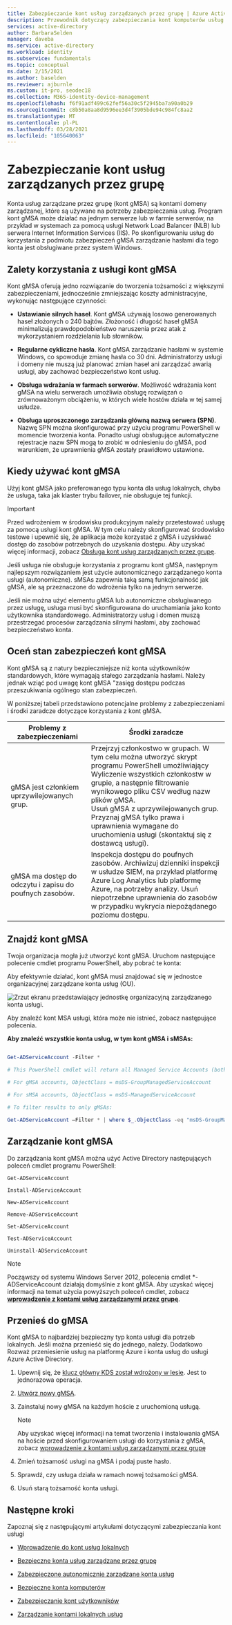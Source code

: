 ```yaml
---
title: Zabezpieczanie kont usług zarządzanych przez grupę | Azure Active Directory
description: Przewodnik dotyczący zabezpieczania kont komputerów usług zarządzanych przez grupę.
services: active-directory
author: BarbaraSelden
manager: daveba
ms.service: active-directory
ms.workload: identity
ms.subservice: fundamentals
ms.topic: conceptual
ms.date: 2/15/2021
ms.author: baselden
ms.reviewer: ajburnle
ms.custom: it-pro, seodec18
ms.collection: M365-identity-device-management
ms.openlocfilehash: f6f91adf499c62fef56a30c5f2945ba7a90a0b29
ms.sourcegitcommit: c8b50a8aa8d9596ee3d4f3905bde94c984fc8aa2
ms.translationtype: MT
ms.contentlocale: pl-PL
ms.lasthandoff: 03/28/2021
ms.locfileid: "105640063"
---
```

# <a name="securing-group-managed-service-accounts"></a>Zabezpieczanie kont usług zarządzanych przez grupę

Konta usług zarządzane przez grupę (kont gMSA) są kontami domeny zarządzanej, które są używane na potrzeby zabezpieczania usług. Program kont gMSA może działać na jednym serwerze lub w farmie serwerów, na przykład w systemach za pomocą usługi Network Load Balancer (NLB) lub serwera Internet Information Services (IIS). Po skonfigurowaniu usług do korzystania z podmiotu zabezpieczeń gMSA zarządzanie hasłami dla tego konta jest obsługiwane przez system Windows.

## <a name="benefits-of-using-gmsas"></a>Zalety korzystania z usługi kont gMSA

Kont gMSA oferują jedno rozwiązanie do tworzenia tożsamości z większymi zabezpieczeniami, jednocześnie zmniejszając koszty administracyjne, wykonując następujące czynności:

* **Ustawianie silnych haseł**. Kont gMSA używają losowo generowanych haseł złożonych o 240 bajtów. Złożoność i długość haseł gMSA minimalizują prawdopodobieństwo naruszenia przez atak z wykorzystaniem rozdzielania lub słowników.

* **Regularne cykliczne hasła**. Kont gMSA zarządzanie hasłami w systemie Windows, co spowoduje zmianę hasła co 30 dni. Administratorzy usługi i domeny nie muszą już planować zmian haseł ani zarządzać awarią usługi, aby zachować bezpieczeństwo kont usług. 

* **Obsługa wdrażania w farmach serwerów**. Możliwość wdrażania kont gMSA na wielu serwerach umożliwia obsługę rozwiązań o zrównoważonym obciążeniu, w których wiele hostów działa w tej samej usłudze. 

* **Obsługa uproszczonego zarządzania główną nazwą serwera (SPN)**. Nazwę SPN można skonfigurować przy użyciu programu PowerShell w momencie tworzenia konta. Ponadto usługi obsługujące automatyczne rejestracje nazw SPN mogą to zrobić w odniesieniu do gMSA, pod warunkiem, że uprawnienia gMSA zostały prawidłowo ustawione. 

## <a name="when-to-use-gmsas"></a>Kiedy używać kont gMSA

Użyj kont gMSA jako preferowanego typu konta dla usług lokalnych, chyba że usługa, taka jak klaster trybu failover, nie obsługuje tej funkcji.

> [!IMPORTANT]
> Przed wdrożeniem w środowisku produkcyjnym należy przetestować usługę za pomocą usługi kont gMSA. W tym celu należy skonfigurować środowisko testowe i upewnić się, że aplikacja może korzystać z gMSA i uzyskiwać dostęp do zasobów potrzebnych do uzyskania dostępu. Aby uzyskać więcej informacji, zobacz [Obsługa kont usług zarządzanych przez grupę](/system-center/scom/support-group-managed-service-accounts).


Jeśli usługa nie obsługuje korzystania z programu kont gMSA, następnym najlepszym rozwiązaniem jest użycie autonomicznego zarządzanego konta usługi (autonomiczne). sMSAs zapewnia taką samą funkcjonalność jak gMSA, ale są przeznaczone do wdrożenia tylko na jednym serwerze.

Jeśli nie można użyć elementu gMSA lub autonomiczne obsługiwanego przez usługę, usługa musi być skonfigurowana do uruchamiania jako konto użytkownika standardowego. Administratorzy usług i domen muszą przestrzegać procesów zarządzania silnymi hasłami, aby zachować bezpieczeństwo konta.

## <a name="assess-the-security-posture-of-gmsas"></a>Oceń stan zabezpieczeń kont gMSA

Kont gMSA są z natury bezpieczniejsze niż konta użytkowników standardowych, które wymagają stałego zarządzania hasłami. Należy jednak wziąć pod uwagę kont gMSA "zasięg dostępu podczas przeszukiwania ogólnego stan zabezpieczeń.

W poniższej tabeli przedstawiono potencjalne problemy z zabezpieczeniami i środki zaradcze dotyczące korzystania z kont gMSA.

| Problemy z zabezpieczeniami| Środki zaradcze |
| - | - |
| gMSA jest członkiem uprzywilejowanych grup. | Przejrzyj członkostwo w grupach. W tym celu można utworzyć skrypt programu PowerShell umożliwiający Wyliczenie wszystkich członkostw w grupie, a następnie filtrowanie wynikowego pliku CSV według nazw plików gMSA. <br>Usuń gMSA z uprzywilejowanych grup.<br> Przyznaj gMSA tylko prawa i uprawnienia wymagane do uruchomienia usługi (skontaktuj się z dostawcą usługi). 
| gMSA ma dostęp do odczytu i zapisu do poufnych zasobów. | Inspekcja dostępu do poufnych zasobów. Archiwizuj dzienniki inspekcji w usłudze SIEM, na przykład platformę Azure Log Analytics lub platformę Azure, na potrzeby analizy. Usuń niepotrzebne uprawnienia do zasobów w przypadku wykrycia niepożądanego poziomu dostępu. |


## <a name="find-gmsas"></a>Znajdź kont gMSA

Twoja organizacja mogła już utworzyć kont gMSA. Uruchom następujące polecenie cmdlet programu PowerShell, aby pobrać te konta:

Aby efektywnie działać, kont gMSA musi znajdować się w jednostce organizacyjnej zarządzane konta usług (OU).

  
![Zrzut ekranu przedstawiający jednostkę organizacyjną zarządzanego konta usługi.](./media/securing-service-accounts/secure-gmsa-image-1.png)

Aby znaleźć kont MSA usługi, która może nie istnieć, zobacz następujące polecenia.

**Aby znaleźć wszystkie konta usług, w tym kont gMSA i sMSAs:**


```powershell

Get-ADServiceAccount -Filter *

# This PowerShell cmdlet will return all Managed Service Accounts (both gMSAs and sMSAs). An administrator can differentiate between the two by examining the ObjectClass attribute on returned accounts.

# For gMSA accounts, ObjectClass = msDS-GroupManagedServiceAccount

# For sMSA accounts, ObjectClass = msDS-ManagedServiceAccount

# To filter results to only gMSAs:

Get-ADServiceAccount –Filter * | where $_.ObjectClass -eq "msDS-GroupManagedServiceAccount"}
```

## <a name="manage-gmsas"></a>Zarządzanie kont gMSA

Do zarządzania kont gMSA można użyć Active Directory następujących poleceń cmdlet programu PowerShell:

`Get-ADServiceAccount`

`Install-ADServiceAccount`

`New-ADServiceAccount`

`Remove-ADServiceAccount`

`Set-ADServiceAccount`

`Test-ADServiceAccount`

`Uninstall-ADServiceAccount`

> [!NOTE]
> Począwszy od systemu Windows Server 2012, polecenia cmdlet *-ADServiceAccount działają domyślnie z kont gMSA. Aby uzyskać więcej informacji na temat użycia powyższych poleceń cmdlet, zobacz [**wprowadzenie z kontami usług zarządzanymi przez grupę**](/windows-server/security/group-managed-service-accounts/getting-started-with-group-managed-service-accounts).

## <a name="move-to-a-gmsa"></a>Przenieś do gMSA
Kont gMSA to najbardziej bezpieczny typ konta usługi dla potrzeb lokalnych. Jeśli można przenieść się do jednego, należy. Dodatkowo Rozważ przeniesienie usług na platformę Azure i konta usług do usługi Azure Active Directory.

1.  Upewnij się, że [klucz główny KDS został wdrożony w lesie](/windows-server/security/group-managed-service-accounts/create-the-key-distribution-services-kds-root-key). Jest to jednorazowa operacja.

2. [Utwórz nowy gMSA](/windows-server/security/group-managed-service-accounts/getting-started-with-group-managed-service-accounts).

3. Zainstaluj nowy gMSA na każdym hoście z uruchomioną usługą.
   > [!NOTE] 
   > Aby uzyskać więcej informacji na temat tworzenia i instalowania gMSA na hoście przed skonfigurowaniem usługi do korzystania z gMSA, zobacz [wprowadzenie z kontami usług zarządzanymi przez grupę](/previous-versions/windows/it-pro/windows-server-2012-R2-and-2012/jj128431(v=ws.11))

 
4. Zmień tożsamość usługi na gMSA i podaj puste hasło.

5. Sprawdź, czy usługa działa w ramach nowej tożsamości gMSA.

6. Usuń starą tożsamość konta usługi.

 

## <a name="next-steps"></a>Następne kroki
Zapoznaj się z następującymi artykułami dotyczącymi zabezpieczania kont usługi

* [Wprowadzenie do kont usług lokalnych](service-accounts-on-premises.md)

* [Bezpieczne konta usług zarządzane przez grupę](service-accounts-group-managed.md)

* [Zabezpieczone autonomicznie zarządzane konta usług](service-accounts-standalone-managed.md)

* [Bezpieczne konta komputerów](service-accounts-computer.md)

* [Zabezpieczanie kont użytkowników](service-accounts-user-on-premises.md)

* [Zarządzanie kontami lokalnych usług](service-accounts-govern-on-premises.md)